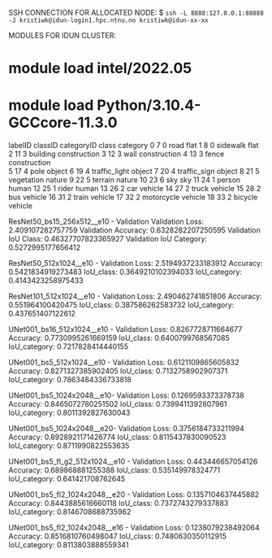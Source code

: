 
SSH CONNECTION FOR ALLOCATED NODE:
$ `ssh -L 8888:127.0.0.1:88888 -J kristiwk@idun-login1.hpc.ntnu.no kristiwk@idun-xx-xx`

MODULES FOR IDUN CLUSTER:
# module load intel/2022.05
# module load Python/3.10.4-GCCcore-11.3.0

labelID     classID     categoryID      class           category
0           7           0               road            flat
1           8           0               sidewalk        flat
2           11          3               building        construction
3           12          3               wall            construction
4           13          3               fence           construction      
5           17          4               pole            object
6           19          4               traffic_light   object
7           20          4               traffic_sign    object
8           21          5               vegetation      nature
9           22          5               terrain         nature
10          23          6               sky             sky
11          24          1               person          human
12          25          1               rider           human
13          26          2               car             vehicle
14          27          2               truck           vehicle
15          28          2               bus             vehicle
16          31          2               train           vehicle
17          32          2               motorcycle      vehicle
18          33          2               bicycle         vehicle


ResNet50_bs15_256x512__e10 - Validation
Validation Loss: 2.409107282757759
Validation Accuracy: 0.6328282207250595
Validation IoU Class: 0.46327707823365927
Validation IoU Category: 0.5272995177656412

ResNet50_512x1024__e10 - Validation
Loss:           2.5194937233183912
Accuracy:       0.5421834919273483
IoU_class:      0.3649210102394033
IoU_category:   0.4143423258975433

ResNet101_512x1024__e10 - Validation
Loss:           2.490462741851806
Accuracy:       0.551964100420475
IoU_class:      0.387586262583732
IoU_category:   0.437651407122612

UNet001_bs16_512x1024__e10 - Validation
Loss:           0.8267728711664677
Accuracy:       0.7730995261669159
IoU_class:      0.6400799768567085
IoU_category:   0.7217828414440155

UNet001_bs5_512x1024__e10 - Validation
Loss:           0.6121109865605832
Accuracy:       0.8271327385902405
IoU_class:      0.7132758902907371
IoU_category:   0.7863484336733818

UNet001_bs5_1024x2048__e10- Validation
Loss:           0.1269593373378738
Accuracy:       0.8465072780251502
IoU_class:      0.7399411392807961
IoU_category:   0.8011392827630043

UNet001_bs5_1024x2048__e20- Validation
Loss:           0.3756184733211994
Accuracy:       0.8928921171426774
IoU_class:      0.8115437830090523
IoU_category:   0.8711990822553635

UNet001_bs5_fl_g2_512x1024__e10 - Validation
Loss:           0.443446657054126
Accuracy:       0.689868881255388
IoU_class:      0.535149978324771
IoU_category:   0.641421708762645

UNet001_bs5_fl2_1024x2048__e20 - Validation
Loss:           0.1357104637445882
Accuracy:       0.8443885616660118
IoU_class:      0.7372743279337883
IoU_category:   0.8146708688735962

UNet001_bs5_fl2_1024x2048__e16 - Validation
Loss:           0.1238079238492064
Accuracy:       0.8516810760498047
IoU_class:      0.7480630350112915
IoU_category:   0.8113803888559341